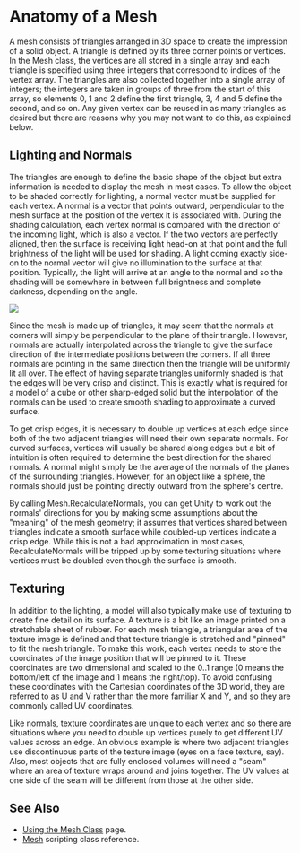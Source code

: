 Anatomy of a Mesh
=================


A mesh consists of triangles arranged in 3D space to create the impression of a solid object. A triangle is defined by its three corner points or vertices. In the Mesh class, the vertices are all stored in a single array and each triangle is specified using three integers that correspond to indices of the vertex array. The triangles are also collected together into a single array of integers; the integers are taken in groups of three from the start of this array, so elements 0, 1 and 2 define the first triangle, 3, 4 and 5 define the second, and so on. Any given vertex can be reused in as many triangles as desired but there are reasons why you may not want to do this, as explained below.


Lighting and Normals
--------------------


The triangles are enough to define the basic shape of the object but extra information is needed to display the mesh in most cases. To allow the object to be shaded correctly for lighting, a normal vector must be supplied for each vertex. A normal is a vector that points outward, perpendicular to the mesh surface at the position of the vertex it is associated with. During the shading calculation, each vertex normal is compared with the direction of the incoming light, which is also a vector. If the two vectors are perfectly aligned, then the surface is receiving light head-on at that point and the full brightness of the light will be used for shading. A light coming exactly side-on to the normal vector will give no illumination to the surface at that position. Typically, the light will arrive at an angle to the normal and so the shading will be somewhere in between full brightness and complete darkness, depending on the angle.


![](../uploads/Main/MeshLighting.png) 

Since the mesh is made up of triangles, it may seem that the normals at corners will simply be perpendicular to the plane of their triangle. However, normals are actually interpolated across the triangle to give the surface direction of the intermediate positions between the corners. If all three normals are pointing in the same direction then the triangle will be uniformly lit all over. The effect of having separate triangles uniformly shaded is that the edges will be very crisp and distinct. This is exactly what is required for a model of a cube or other sharp-edged solid but the interpolation of the normals can be used to create smooth shading to approximate a curved surface.

To get crisp edges, it is necessary to double up vertices at each edge since both of the two adjacent triangles will need their own separate normals.
For curved surfaces, vertices will usually be shared along edges but a bit of intuition is often required to determine the best direction for the shared normals. A normal might simply be the average of the normals of the planes of the surrounding triangles. However, for an object like a sphere, the normals should just be pointing directly outward from the sphere's centre. 

By calling Mesh.RecalculateNormals, you can get Unity to work out the normals' directions for you by making some assumptions about the "meaning" of the mesh geometry; it assumes that vertices shared between triangles indicate a smooth surface while doubled-up vertices indicate a crisp edge. While this is not a bad approximation in most cases, RecalculateNormals will be tripped up by some texturing situations where vertices must be doubled even though the surface is smooth.

Texturing
---------


In addition to the lighting, a model will also typically make use of texturing to create fine detail on its surface. A texture is a bit like an image printed on a stretchable sheet of rubber. For each mesh triangle, a triangular area of the texture image is defined and that texture triangle is stretched and "pinned" to fit the mesh triangle. To make this work, each vertex needs to store the coordinates of the image position that will be pinned to it. These coordinates are two dimensional and scaled to the 0..1 range (0 means the bottom/left of the image and 1 means the right/top). To avoid confusing these coordinates with the Cartesian coordinates of the 3D world, they are referred to as U and V rather than the more familiar X and Y, and so they are commonly called UV coordinates.

Like normals, texture coordinates are unique to each vertex and so there are situations where you need to double up vertices purely to get different UV values across an edge. An obvious example is where two adjacent triangles use discontinuous parts of the texture image (eyes on a face texture, say). Also, most objects that are fully enclosed volumes will need a "seam" where an area of texture wraps around and joins together. The UV values at one side of the seam will be different from those at the other side.


## See Also

* [Using the Mesh Class](UsingtheMeshClass) page.
* [Mesh](ScriptRef:Mesh.html) scripting class reference.

